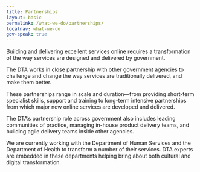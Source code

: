 ```yaml
---
title: Partnerships
layout: basic
permalink: /what-we-do/partnerships/
localnav: what-we-do
gov-speak: true
---
```


Building and delivering excellent services online requires a transformation of the way services are designed and delivered by government.

The DTA works in close partnership with other government agencies to challenge and change the way services are traditionally delivered, and make them better.

These partnerships range in scale and duration—from providing short-term specialist skills, support and training to long-term intensive partnerships from which major new online services are developed and delivered.

The DTA’s partnership role across government also includes leading communities of practice, managing in-house product delivery teams, and building agile delivery teams inside other agencies.

We are currently working with the Department of Human Services and the Department of Health to transform a number of their services. DTA experts are embedded in these departments helping bring about both cultural and digital transformation. 
